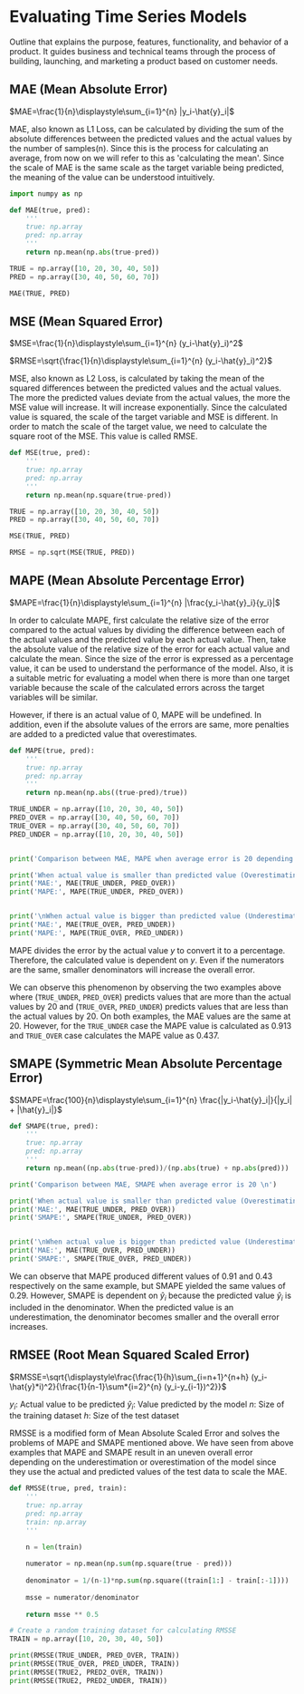 # Evaluating Time Series Models

Outline that explains the purpose, features, functionality, and behavior of a product. It guides business and technical teams through the process of building, launching, and marketing a product based on customer needs.

## MAE (Mean Absolute Error)

$MAE=\frac{1}{n}\displaystyle\sum_{i=1}^{n} |y_i-\hat{y}_i|$

MAE, also known as L1 Loss, can be calculated by dividing the sum of the absolute differences between the predicted values and the actual values by the number of samples(n). Since this is the process for calculating an average, from now on we will refer to this as 'calculating the mean'. Since the scale of MAE is the same scale as the target variable being predicted, the meaning of the value can be understood intuitively.

```python
import numpy as np

def MAE(true, pred):
    '''
    true: np.array 
    pred: np.array
    '''
    return np.mean(np.abs(true-pred))

TRUE = np.array([10, 20, 30, 40, 50])
PRED = np.array([30, 40, 50, 60, 70])

MAE(TRUE, PRED)
```

## MSE (Mean Squared Error)

$MSE=\frac{1}{n}\displaystyle\sum_{i=1}^{n} (y_i-\hat{y}_i)^2$

$RMSE=\sqrt{\frac{1}{n}\displaystyle\sum_{i=1}^{n} (y_i-\hat{y}_i)^2}$

MSE, also known as L2 Loss, is calculated by taking the mean of the squared differences between the predicted values and the actual values. The more the predicted values deviate from the actual values, the more the MSE value will increase. It will increase exponentially. Since the calculated value is squared, the scale of the target variable and MSE is different. In order to match the scale of the target value, we need to calculate the square root of the MSE. This value is called RMSE.

```python
def MSE(true, pred):
    '''
    true: np.array 
    pred: np.array
    '''
    return np.mean(np.square(true-pred))

TRUE = np.array([10, 20, 30, 40, 50])
PRED = np.array([30, 40, 50, 60, 70])

MSE(TRUE, PRED)

RMSE = np.sqrt(MSE(TRUE, PRED))
```

## MAPE (Mean Absolute Percentage Error)

$MAPE=\frac{1}{n}\displaystyle\sum_{i=1}^{n} |\frac{y_i-\hat{y}_i}{y_i}|$

In order to calculate MAPE, first calculate the relative size of the error compared to the actual values by dividing the difference between each of the actual values and the predicted value by each actual value. Then, take the absolute value of the relative size of the error for each actual value and calculate the mean. Since the size of the error is expressed as a percentage value, it can be used to understand the performance of the model. Also, it is a suitable metric for evaluating a model when there is more than one target variable because the scale of the calculated errors across the target variables will be similar.

However, if there is an actual value of 0, MAPE will be undefined. In addition, even if the absolute values of the errors are same, more penalties are added to a predicted value that overestimates.

```python
def MAPE(true, pred):
    '''
    true: np.array 
    pred: np.array
    '''
    return np.mean(np.abs((true-pred)/true))

TRUE_UNDER = np.array([10, 20, 30, 40, 50])
PRED_OVER = np.array([30, 40, 50, 60, 70])
TRUE_OVER = np.array([30, 40, 50, 60, 70])
PRED_UNDER = np.array([10, 20, 30, 40, 50])


print('Comparison between MAE, MAPE when average error is 20 depending on the relationship between actual and predicted value \n')

print('When actual value is smaller than predicted value (Overestimating)')
print('MAE:', MAE(TRUE_UNDER, PRED_OVER))
print('MAPE:', MAPE(TRUE_UNDER, PRED_OVER))


print('\nWhen actual value is bigger than predicted value (Underestimating)')
print('MAE:', MAE(TRUE_OVER, PRED_UNDER))
print('MAPE:', MAPE(TRUE_OVER, PRED_UNDER))
```

MAPE divides the error by the actual value $y$ to convert it to a percentage. Therefore, the calculated value is dependent on $y$. Even if the numerators are the same, smaller denominators will increase the overall error.

We can observe this phenomenon by observing the two examples above where (`TRUE_UNDER`, `PRED_OVER`) predicts values that are more than the actual values by 20 and (`TRUE_OVER`, `PRED_UNDER`) predicts values that are less than the actual values by 20. On both examples, the MAE values are the same at 20. However, for the `TRUE_UNDER` case the MAPE value is calculated as 0.913 and `TRUE_OVER` case calculates the MAPE value as 0.437.

## SMAPE (Symmetric Mean Absolute Percentage Error)

$SMAPE=\frac{100}{n}\displaystyle\sum_{i=1}^{n} \frac{|y_i-\hat{y}_i|}{|y_i| + |\hat{y}_i|}$

```python
def SMAPE(true, pred):
    '''
    true: np.array 
    pred: np.array
    '''
    return np.mean((np.abs(true-pred))/(np.abs(true) + np.abs(pred)))

print('Comparison between MAE, SMAPE when average error is 20 \n')

print('When actual value is smaller than predicted value (Overestimating)')
print('MAE:', MAE(TRUE_UNDER, PRED_OVER))
print('SMAPE:', SMAPE(TRUE_UNDER, PRED_OVER))


print('\nWhen actual value is bigger than predicted value (Underestimating)')
print('MAE:', MAE(TRUE_OVER, PRED_UNDER))
print('SMAPE:', SMAPE(TRUE_OVER, PRED_UNDER))
```

We can observe that MAPE produced different values of 0.91 and 0.43 respectively on the same example, but SMAPE yielded the same values of 0.29. However, SMAPE is dependent on $\hat{y}_i$ because the predicted value $\hat{y}_i$ is included in the denominator. When the predicted value is an underestimation, the denominator becomes smaller and the overall error increases.


## RMSEE (Root Mean Squared Scaled Error)

$RMSSE=\sqrt{\displaystyle\frac{\frac{1}{h}\sum_{i=n+1}^{n+h} (y_i-\hat{y}*i)^2}{\frac{1}{n-1}\sum*{i=2}^{n} (y_i-y_{i-1})^2}}$

$y_i$: Actual value to be predicted
$\hat{y}_i$: Value predicted by the model
$n$: Size of the training dataset
$h$: Size of the test dataset

RMSSE is a modified form of Mean Absolute Scaled Error and solves the problems of MAPE and SMAPE mentioned above. We have seen from above examples that MAPE and SMAPE result in an uneven overall error depending on the underestimation or overestimation of the model since they use the actual and predicted values of the test data to scale the MAE.

```python
def RMSSE(true, pred, train): 
    '''
    true: np.array 
    pred: np.array
    train: np.array
    '''
    
    n = len(train)

    numerator = np.mean(np.sum(np.square(true - pred)))
    
    denominator = 1/(n-1)*np.sum(np.square((train[1:] - train[:-1])))
    
    msse = numerator/denominator
    
    return msse ** 0.5

# Create a random training dataset for calculating RMSSE
TRAIN = np.array([10, 20, 30, 40, 50]) 

print(RMSSE(TRUE_UNDER, PRED_OVER, TRAIN))
print(RMSSE(TRUE_OVER, PRED_UNDER, TRAIN))
print(RMSSE(TRUE2, PRED2_OVER, TRAIN))
print(RMSSE(TRUE2, PRED2_UNDER, TRAIN))
```